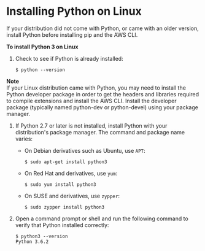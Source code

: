 # Installing Python on Linux<a name="awscli-install-linux-python"></a>

If your distribution did not come with Python, or came with an older version, install Python before installing pip and the AWS CLI\.

**To install Python 3 on Linux**

1. Check to see if Python is already installed:

   ```
   $ python --version
   ```
**Note**  
If your Linux distribution came with Python, you may need to install the Python developer package in order to get the headers and libraries required to compile extensions and install the AWS CLI\. Install the developer package \(typically named python\-dev or python\-devel\) using your package manager\.

1. If Python 2\.7 or later is not installed, install Python with your distribution's package manager\. The command and package name varies:
   + On Debian derivatives such as Ubuntu, use `APT`:

     ```
     $ sudo apt-get install python3
     ```
   + On Red Hat and derivatives, use `yum`:

     ```
     $ sudo yum install python3
     ```
   + On SUSE and derivatives, use `zypper`:

     ```
     $ sudo zypper install python3
     ```

1. Open a command prompt or shell and run the following command to verify that Python installed correctly:

   ```
   $ python3 --version
   Python 3.6.2
   ```

